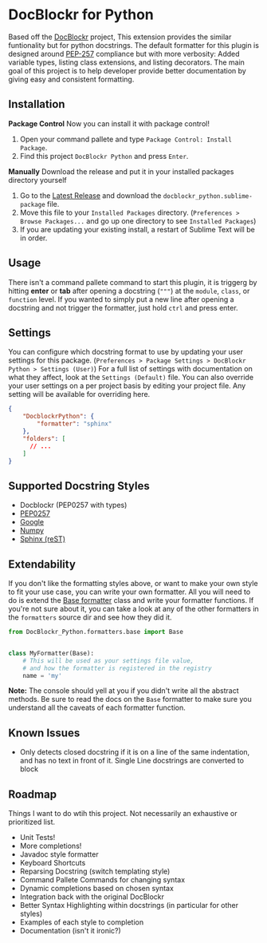 DocBlockr for Python
====================
Based off the [DocBlockr](https://github.com/spadgos/sublime-jsdocs) project, This extension provides the similar funtionality but for python docstrings.
The default formatter for this plugin is designed around [PEP-257](https://www.python.org/dev/peps/pep-0257/) compliance but with more verbosity: Added variable types, listing class extensions, and listing decorators.
The main goal of this project is to help developer provide better documentation by giving easy and consistent formatting.


Installation
------------
**Package Control**
Now you can install it with package control!

1. Open your command pallete and type `Package Control: Install Package`.
1. Find this project `DocBlockr Python` and press `Enter`.

**Manually**
Download the release and put it in your installed packages directory yourself

1. Go to the [Latest Release](https://github.com/adambullmer/sublime-docblockr-python/releases/latest) and download the `docblockr_python.sublime-package` file.
1. Move this file to your `Installed Packages` directory. (`Preferences > Browse Packages...` and go up one directory to see `Installed Packages`)
1. If you are updating your existing install, a restart of Sublime Text will be in order.


Usage
-----
There isn't a command pallete command to start this plugin, it is triggerg by hitting **enter** or **tab** after opening a docstring (`"""`) at the `module`, `class`, or `function` level.
If you wanted to simply put a new line after opening a docstring and not trigger the formatter, just hold `ctrl` and press enter.


Settings
--------
You can configure which docstring format to use by updating your user settings for this package. (`Preferences > Package Settings > DocBlockr Python > Settings (User)`)
For a full list of settings with documentation on what they affect, look at the `Settings (Default)` file.
You can also override your user settings on a per project basis by editing your project file. Any setting will be available for overriding here.

```json
{
	"DocblockrPython": {
		"formatter": "sphinx"
	},
	"folders": [
	  // ...
	]
}
```


Supported Docstring Styles
--------------------------
- Docblockr (PEP0257 with types)
- [PEP0257](https://www.python.org/dev/peps/pep-0257/)
- [Google](https://google-styleguide.googlecode.com/svn/trunk/pyguide.html#Comments)
- [Numpy](https://github.com/numpy/numpy/blob/master/doc/HOWTO_DOCUMENT.rst.txt)
- [Sphinx (reST)](https://pythonhosted.org/an_example_pypi_project/sphinx.html)


Extendability
-------------
If you don't like the formatting styles above, or want to make your own style to fit your use case, you can write your own formatter.
All you will need to do is extend the [Base formatter](https://github.com/adambullmer/sublime-docblockr-python/blob/master/formatters/base.py#L32) class and write your formatter functions.
If you're not sure about it, you can take a look at any of the other formatters in the `formatters` source dir and see how they did it.

```py
from DocBlockr_Python.formatters.base import Base


class MyFormatter(Base):
    # This will be used as your settings file value,
    # and how the formatter is registered in the registry
    name = 'my'
```

**Note:** The console should yell at you if you didn't write all the abstract methods. Be sure to read the docs on the `Base` formatter
to make sure you understand all the caveats of each formatter function.


Known Issues
------------
- Only detects closed docstring if it is on a line of the same indentation, and has no text in front of it. Single Line docstrings are converted to block


Roadmap
-------
Things I want to do wtih this project. Not necessarily an exhaustive or prioritized list.

- Unit Tests!
- More completions!
- Javadoc style formatter
- Keyboard Shortcuts
- Reparsing Docstring (switch templating style)
- Command Pallete Commands for changing syntax
- Dynamic completions based on chosen syntax
- Integration back with the original DocBlockr
- Better Syntax Highlighting within docstrings (in particular for other styles)
- Examples of each style to completion
- Documentation (isn't it ironic?)

